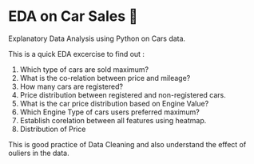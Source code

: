 # EDA on Car Sales 🚗

Explanatory Data Analysis using Python on Cars data.

This is a quick EDA excercise to find out :

1. Which type of cars are sold maximum?
2. What is the co-relation between price and mileage?
3. How many cars are registered?
4. Price distribution between registered and non-registered cars.
5. What is the car price distribution based on Engine Value?
6. Which Engine Type of cars users preferred maximum?
7. Establish corelation between all features using heatmap.
8. Distribution of Price

This is good practice of Data Cleaning and also understand the effect of ouliers in the data.
